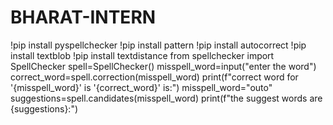 # BHARAT-INTERN
!pip install pyspellchecker
!pip install pattern
!pip install autocorrect
!pip install textblob
!pip install textdistance
from spellchecker import SpellChecker
spell=SpellChecker()
misspell_word=input("enter the word")
correct_word=spell.correction(misspell_word)
print(f"correct word for '{misspell_word}' is '{correct_word}' is:")
misspell_word="outo"
suggestions=spell.candidates(misspell_word)
print(f"the suggest words are {suggestions}:")
